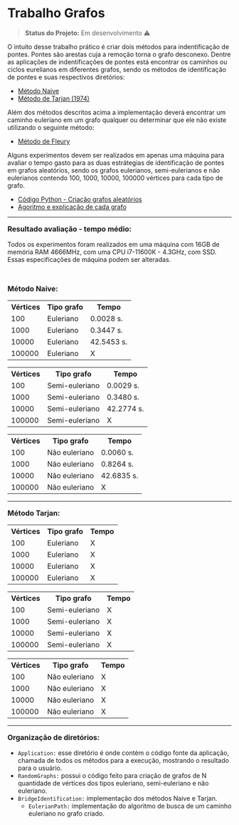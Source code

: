 <h1> Trabalho Grafos </h1>

> **Status do Projeto:** Em desenvolvimento ⚠️

O intuito desse trabalho prático é criar dois métodos para indentificação de pontes. Pontes são arestas cuja a remoção torna o grafo desconexo. Dentre as aplicações de indentificações de pontes está encontrar os caminhos ou ciclos eurelianos em diferentes grafos, sendo os métodos de identificação de pontes e suas respectivos diretórios:
- [Método Naive](https://github.com/zTrolly/trabalho-grafos/blob/main/BridgeIdentification/naive.py)
- [Método de Tarjan (1974)](https://github.com/zTrolly/trabalho-grafos/blob/main/BridgeIdentification/tarjan_1974.py)

Além dos métodos descritos acima a implementação deverá encontrar um caminho euleriano em um grafo qualquer ou determinar que ele não existe utilizando o seguinte método:
- [Método de Fleury](https://github.com/zTrolly/trabalho-grafos/blob/main/BridgeIdentification/EulerianPath/eulerian_path.py)

Alguns experimentos devem ser realizados em apenas uma máquina para avaliar o tempo gasto para as duas estrátegias de identificação de pontes em grafos aleatórios, sendo os grafos eulerianos, semi-eulerianos e não eulerianos contendo 100, 1000, 10000, 100000 vértices para cada tipo de grafo.
- [Código Python - Criação grafos aleatórios](https://github.com/zTrolly/trabalho-grafos/blob/main/RandomGraphs/random_graph.py)
- [Agoritmo e explicação de cada grafo](https://github.com/zTrolly/trabalho-grafos/blob/main/RandomGraphs/README.md)

--------------------
<p style="font-size: 16px"> <strong> Resultado avaliação - tempo médio: </strong> </p>

Todos os experimentos foram realizados em uma máquina com 16GB de memória RAM 4666MHz, com uma CPU i7-11600K - 4.3GHz, com SSD. Essas especificações de máquina podem ser alteradas.

<br>

<p style="font-size: 16px"> <strong> Método Naive: </strong> </p>

<div align="center" class="table-responsive">

<table class="table">
  <tr>
    <th>Vértices</th>
    <th>Tipo grafo</th>
    <th>Tempo</th>
  </tr>
  <tr>
    <td>100</td>
    <td>Euleriano</td>
    <td>0.0028 s.</td>
  </tr>
  <tr>
    <td>1000</td>
    <td>Euleriano</td>
    <td>0.3447 s.</td>
  </tr>
  <tr>
    <td>10000</td>
    <td>Euleriano</td>
    <td>42.5453 s.</td>
  </tr>
  <tr>
    <td>100000</td>
    <td>Euleriano</td>
    <td>X</td>
  </tr>
</table>

<table class="table">
  <tr>
    <th>Vértices</th>
    <th>Tipo grafo</th>
    <th>Tempo</th>
  </tr>
  <tr>
    <td>100</td>
    <td>Semi-euleriano</td>
    <td>0.0029 s.</td>
  </tr>
  <tr>
    <td>1000</td>
    <td>Semi-euleriano</td>
    <td>0.3480 s.</td>
  </tr>
  <tr>
    <td>10000</td>
    <td>Semi-euleriano</td>
    <td>42.2774 s.</td>
  </tr>
  <tr>
    <td>100000</td>
    <td>Semi-euleriano</td>
    <td>X</td>
  </tr>
</table>

<table class="table">
  <tr>
    <th>Vértices</th>
    <th>Tipo grafo</th>
    <th>Tempo</th>
  </tr>
  <tr>
    <td>100</td>
    <td>Não euleriano</td>
    <td>0.0060 s.</td>
  </tr>
  <tr>
    <td>1000</td>
    <td>Não euleriano</td>
    <td>0.8264 s.</td>
  </tr>
  <tr>
    <td>10000</td>
    <td>Não euleriano</td>
    <td>42.6835 s.</td>
  </tr>
  <tr>
    <td>100000</td>
    <td>Não euleriano</td>
    <td>X</td>
  </tr>
</table>

</div>

<hr>

<p style="font-size: 16px"> <strong> Método Tarjan: </strong> </p>
<div align="center" class="table-responsive">

<table class="table">
  <tr>
    <th>Vértices</th>
    <th>Tipo grafo</th>
    <th>Tempo</th>
  </tr>
  <tr>
    <td>100</td>
    <td>Euleriano</td>
    <td>X</td>
  </tr>
  <tr>
    <td>1000</td>
    <td>Euleriano</td>
    <td>X</td>
  </tr>
  <tr>
    <td>10000</td>
    <td>Euleriano</td>
    <td>X</td>
  </tr>
  <tr>
    <td>100000</td>
    <td>Euleriano</td>
    <td>X</td>
  </tr>
</table>

<table class="table">
  <tr>
    <th>Vértices</th>
    <th>Tipo grafo</th>
    <th>Tempo</th>
  </tr>
  <tr>
    <td>100</td>
    <td>Semi-euleriano</td>
    <td>X</td>
  </tr>
  <tr>
    <td>1000</td>
    <td>Semi-euleriano</td>
    <td>X</td>
  </tr>
  <tr>
    <td>10000</td>
    <td>Semi-euleriano</td>
    <td>X</td>
  </tr>
  <tr>
    <td>100000</td>
    <td>Semi-euleriano</td>
    <td>X</td>
  </tr>
</table>

<table class="table">
  <tr>
    <th>Vértices</th>
    <th>Tipo grafo</th>
    <th>Tempo</th>
  </tr>
  <tr>
    <td>100</td>
    <td>Não euleriano</td>
    <td>X</td>
  </tr>
  <tr>
    <td>1000</td>
    <td>Não euleriano</td>
    <td>X</td>
  </tr>
  <tr>
    <td>10000</td>
    <td>Não euleriano</td>
    <td>X</td>
  </tr>
  <tr>
    <td>100000</td>
    <td>Não euleriano</td>
    <td>X</td>
  </tr>
</table>

</div>

--------------------
<p style="font-size: 16px"> <strong> Organização de diretórios: </strong> </p>

- `Application:` esse diretório é onde contém o código fonte da aplicação, chamada de todos os métodos para a execução, mostrando o resultado para o usuário.
- `RandomGraphs:` possui o código feito para criação de grafos de N quantidade de vértices dos tipos euleriano, semi-euleriano e não euleriano.
- `BridgeIdentification:` implementação dos métodos Naive e Tarjan.
  - `EulerianPath:` implementação do algoritmo de busca de um caminho euleriano no grafo criado.
